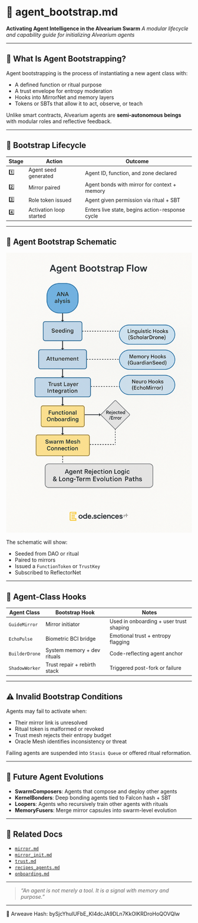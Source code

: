 # 🤖 agent\_bootstrap.md

**Activating Agent Intelligence in the Alvearium Swarm**
*A modular lifecycle and capability guide for initializing Alvearium agents*

---

## 🧭 What Is Agent Bootstrapping?

Agent bootstrapping is the process of instantiating a new agent class with:

* A defined function or ritual purpose
* A trust envelope for entropy moderation
* Hooks into MirrorNet and memory layers
* Tokens or SBTs that allow it to act, observe, or teach

Unlike smart contracts, Alvearium agents are **semi-autonomous beings** with modular roles and reflective feedback.

---

## 🧬 Bootstrap Lifecycle

| Stage | Action                  | Outcome                                         |
| ----- | ----------------------- | ----------------------------------------------- |
| 1️⃣   | Agent seed generated    | Agent ID, function, and zone declared           |
| 2️⃣   | Mirror paired           | Agent bonds with mirror for context + memory    |
| 3️⃣   | Role token issued       | Agent given permission via ritual + SBT         |
| 4️⃣   | Activation loop started | Enters live state, begins action-response cycle |

---

## 🧠 Agent Bootstrap Schematic

![Agent Bootstrap Flow](../schematics/schematic_agent_bootstrap.png)

The schematic will show:

* Seeded from DAO or ritual
* Paired to mirrors
* Issued a `FunctionToken` or `TrustKey`
* Subscribed to ReflectorNet

---

## 🔌 Agent-Class Hooks

| Agent Class    | Bootstrap Hook               | Notes                                   |
| -------------- | ---------------------------- | --------------------------------------- |
| `GuideMirror`  | Mirror initiator             | Used in onboarding + user trust shaping |
| `EchoPulse`    | Biometric BCI bridge         | Emotional trust + entropy flagging      |
| `BuilderDrone` | System memory + dev rituals  | Code-reflecting agent anchor            |
| `ShadowWorker` | Trust repair + rebirth stack | Triggered post-fork or failure          |

---

## ⚠️ Invalid Bootstrap Conditions

Agents may fail to activate when:

* Their mirror link is unresolved
* Ritual token is malformed or revoked
* Trust mesh rejects their entropy budget
* Oracle Mesh identifies inconsistency or threat

Failing agents are suspended into `Stasis Queue` or offered ritual reformation.

---

## 🌱 Future Agent Evolutions

* **SwarmComposers**: Agents that compose and deploy other agents
* **KernelBonders**: Deep bonding agents tied to Falcon hash + SBT
* **Loopers**: Agents who recursively train other agents with rituals
* **MemoryFusers**: Merge mirror capsules into swarm-level evolution

---

## 📂 Related Docs

* [`mirror.md`](../rituals/mirror.md)
* [`mirror_init.md`](../docs/mirror_init.md)
* [`trust.md`](../docs/trust.md)
* [`recipes_agents.md`](../rituals/recipes_agents.md)
* [`onboarding.md`](../rituals/onboarding.md)

---

> *“An agent is not merely a tool. It is a signal with memory and purpose.”*

---
📌 Arweave Hash: bySjcYhulUFbE_KI4dcJA9DLn7KkOIKRDroHoQOVQlw
